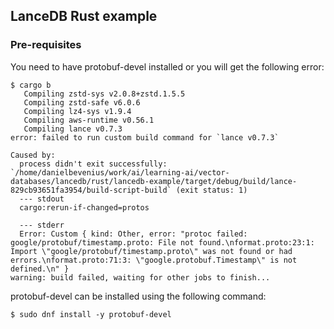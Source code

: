 ## LanceDB Rust example

### Pre-requisites
You need to have protobuf-devel installed or you will get the following error:

```console
$ cargo b
   Compiling zstd-sys v2.0.8+zstd.1.5.5
   Compiling zstd-safe v6.0.6
   Compiling lz4-sys v1.9.4
   Compiling aws-runtime v0.56.1
   Compiling lance v0.7.3
error: failed to run custom build command for `lance v0.7.3`

Caused by:
  process didn't exit successfully: `/home/danielbevenius/work/ai/learning-ai/vector-databases/lancedb/rust/lancedb-example/target/debug/build/lance-829cb93651fa3954/build-script-build` (exit status: 1)
  --- stdout
  cargo:rerun-if-changed=protos

  --- stderr
  Error: Custom { kind: Other, error: "protoc failed: google/protobuf/timestamp.proto: File not found.\nformat.proto:23:1: Import \"google/protobuf/timestamp.proto\" was not found or had errors.\nformat.proto:71:3: \"google.protobuf.Timestamp\" is not defined.\n" }
warning: build failed, waiting for other jobs to finish...
```

protobuf-devel can be installed using the following command:
```console
$ sudo dnf install -y protobuf-devel 
```
